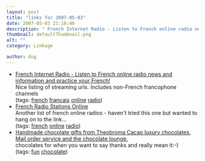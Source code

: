 ```yaml
---
layout: post
title: "links for 2007-05-03"
date: 2007-05-03 21:18:40
description: " French Internet Radio - Listen to French online radio news and information and practice your French! Nice listing of streaming urls. Includes non-French francophone channels (tags --  french francais online radio) French Radio Stations Online Another list of french online&#8230;"
thumbnail: defaultThumbnail.png
alt: ""
category: Linkage

author: dug
---
```


<ul class="delicious">
	<li>
		<div class="delicious-link"><a href="http://www.multilingualbooks.com/online-radio-french.html">French Internet Radio - Listen to French online radio news and information and practice your French!</a></div>
		<div class="delicious-extended">Nice listing of streaming urls. Includes non-French francophone channels</div>
		<div class="delicious-tags">(tags: <a href="http://del.icio.us/dug/french">french</a> <a href="http://del.icio.us/dug/francais">francais</a> <a href="http://del.icio.us/dug/online">online</a> <a href="http://del.icio.us/dug/radio">radio</a>)</div>
	</li>
	<li>
		<div class="delicious-link"><a href="http://www.qsl.net/g3yrc/radio-online/Europe/France.htm">French Radio Stations Online</a></div>
		<div class="delicious-extended">Another list of french online radios - haven't tried this one but wanted to hang on to the link...</div>
		<div class="delicious-tags">(tags: <a href="http://del.icio.us/dug/french">french</a> <a href="http://del.icio.us/dug/online">online</a> <a href="http://del.icio.us/dug/radio">radio</a>)</div>
	</li>
	<li>
		<div class="delicious-link"><a href="http://www.theobroma-cacao.co.uk/shop/product_info.php?products_id=45">Handmade chocolate gifts from Theobroma Cacao luxury chocolates. Mail order service and the chocolate lounge.</a></div>
		<div class="delicious-extended">chocolates for when you want to say thanks and really mean it:-)</div>
		<div class="delicious-tags">(tags: <a href="http://del.icio.us/dug/fun">fun</a> <a href="http://del.icio.us/dug/chocolate">chocolate</a>)</div>
	</li>
</ul>
